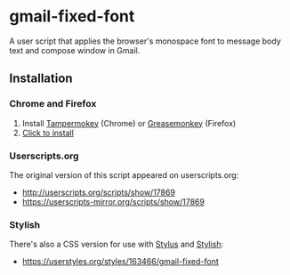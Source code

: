 # gmail-fixed-font

A user script that applies the browser's monospace font to message body text and compose window in Gmail.

## Installation
### Chrome and Firefox
1. Install [Tampermokey](https://chrome.google.com/webstore/detail/tampermonkey/dhdgffkkebhmkfjojejmpbldmpobfkfo) (Chrome) or [Greasemonkey](https://addons.mozilla.org/firefox/addon/748) (Firefox)
2. [Click to install](https://github.com/jparise/gmail-fixed-font/raw/master/gmail-fixed-font.user.js)

### Userscripts.org
The original version of this script appeared on userscripts.org:
- http://userscripts.org/scripts/show/17869
- https://userscripts-mirror.org/scripts/show/17869

### Stylish
There's also a CSS version for use with [Stylus](https://add0n.com/stylus.html) and [Stylish](https://userstyles.org/):
- https://userstyles.org/styles/163466/gmail-fixed-font
